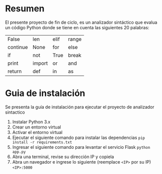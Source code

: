 # Resumen
El presente proyecto de fin de ciclo, es un analizador sintáctico que evalua un código Python donde se tiene en cuenta las siguientes 20 palabras:

|||||
|----------|----------|----------|--------|
| False    | len      | elif     | range  |
| continue | None     | for      | else   |
| if       | not      | True     | break  |
| print    | import   | or       | and    |
| return   | def      | in       | as     |


# Guia de instalación
Se presenta la guía de instalación para ejecutar el proyecto de analizador sintactico

1. Instalar Python 3.x
2. Crear un entorno virtual
3. Activar el entorno virtual
4. Ejecutar el siguiente comando para instalar las dependencias `pip install -r requirements.txt`
5. Ingresar el siguiente comando para levantar el servicio Flask
`python app.py`
6. Abra una terminal, revise su dirección IP y copiela
7. Abra un navegador e ingrese lo siguiente (reemplace `<IP>` por su IP) `<IP>:5000`

